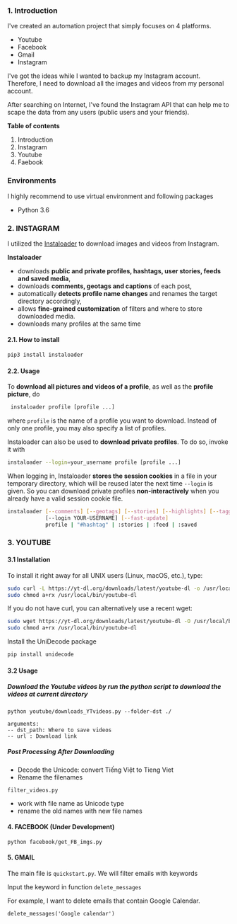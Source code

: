 ### 1. Introduction

I've created an automation project that simply focuses on 4 platforms. 

* Youtube
* Facebook
* Gmail
* Instagram

I've got the ideas while I wanted to backup my Instagram account. Therefore, I need to download all the images and videos from my personal account. 

After searching on Internet, I've found the Instagram API that can help me to scape the data from any users (public users and your friends). 

**Table of contents**

1. Introduction
2. Instagram
3. Youtube
4. Faebook

### Environments

I highly recommend to use virtual environment and following packages

* Python 3.6

### 2. INSTAGRAM

I utilized the [Instaloader](https://github.com/instaloader/instaloader) to download images and videos from Instagram. 

**Instaloader**

- downloads **public and private profiles, hashtags, user stories, feeds and saved media**,
- downloads **comments, geotags and captions** of each post,
- automatically **detects profile name changes** and renames the target directory accordingly,
- allows **fine-grained customization** of filters and where to store downloaded media.
- downloads many profiles at the same time

#### 2.1. How to install

```bash
pip3 install instaloader
```

#### 2.2. Usage

To **download all pictures and videos of a profile**, as well as the **profile picture**, do

```bash
 instaloader profile [profile ...]
```

where `profile` is the name of a profile you want to download. Instead of only one profile, you may also specify a list of profiles.

Instaloader can also be used to **download private profiles**. To do so, invoke it with

```bash
instaloader --login=your_username profile [profile ...]
```

When logging in, Instaloader **stores the session cookies** in a file in your temporary directory, which will be reused later the next time `--login` is given. So you can download private profiles **non-interactively** when you already have a valid session cookie file.

```bash
instaloader [--comments] [--geotags] [--stories] [--highlights] [--tagged]
            [--login YOUR-USERNAME] [--fast-update]
            profile | "#hashtag" | :stories | :feed | :saved
```



### 3. YOUTUBE

#### 3.1 Installation

To install it right away for all UNIX users (Linux, macOS, etc.), type:
```bash
sudo curl -L https://yt-dl.org/downloads/latest/youtube-dl -o /usr/local/bin/youtube-dl
sudo chmod a+rx /usr/local/bin/youtube-dl
```

If you do not have curl, you can alternatively use a recent wget:

```bash
sudo wget https://yt-dl.org/downloads/latest/youtube-dl -O /usr/local/bin/youtube-dl
sudo chmod a+rx /usr/local/bin/youtube-dl
```
Install the UniDecode package
```bash
pip install unidecode
```
#### 3.2 Usage

##### Download the Youtube videos by run the python script to download the videos at current directory

```
python youtube/downloads_YTvideos.py --folder-dst ./ 
```

```
arguments:
-- dst_path: Where to save videos
-- url : Download link
```

##### Post Processing After Downloading

* Decode the Unicode: convert Tiếng Việt to Tieng Viet
* Rename the filenames 

`filter_videos.py`

* work with file name as Unicode type
* rename the old names with new file names

#### 4. FACEBOOK (Under Development)

```
python facebook/get_FB_imgs.py
```

#### 5. GMAIL

The main file is `quickstart.py`. We will filter emails with keywords

Input the keyword in function `delete_messages`

For example, I want to delete emails that contain Google Calendar. 

```
delete_messages('Google calendar')
```



